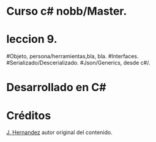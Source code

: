 # Curso c# nobb/Master. 
# leccion 9. 
#Objeto, persona/herramientas,bla, bla.
#Interfaces.
#Serializado/Descerializado.
#Json/Generics, desde c#/.

# Desarrollado en C#

 # Créditos
  [J. Hernandez](https://github.com/Jorge-E-HH) autor original del contenido.